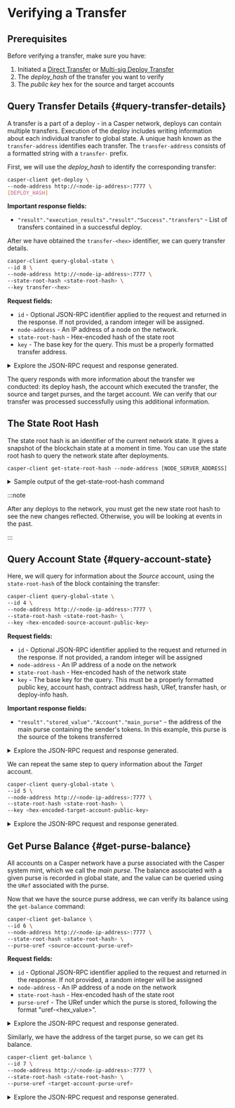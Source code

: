 # Verifying a Transfer

## Prerequisites

Before verifying a transfer, make sure you have:

1. Initiated a [Direct Transfer](./direct-token-transfer.md) or [Multi-sig Deploy Transfer](./multisig-deploy-transfer.md)
2. The *deploy_hash* of the transfer you want to verify
3. The *public key* hex for the source and target accounts

## Query Transfer Details {#query-transfer-details}

A transfer is a part of a deploy - in a Casper network, deploys can contain multiple transfers. Execution of the deploy includes writing information about each individual transfer to global state. A unique hash known as the `transfer-address` identifies each transfer. The `transfer-address` consists of a formatted string with a `transfer-` prefix.

First, we will use the *deploy_hash* to identify the corresponding transfer:

```bash
casper-client get-deploy \
--node-address http://<node-ip-address>:7777 \
[DEPLOY_HASH]
```

**Important response fields:**

-   `"result"."execution_results"."result"."Success"."transfers"` - List of transfers contained in a successful deploy.

After we have obtained the `transfer-<hex>` identifier, we can query transfer details.

```bash
casper-client query-global-state \
--id 8 \
--node-address http://<node-ip-address>:7777 \
--state-root-hash <state-root-hash> \
--key transfer-<hex>
```

**Request fields:**

-   `id` - Optional JSON-RPC identifier applied to the request and returned in the response. If not provided, a random integer will be assigned.
-   `node-address` - An IP address of a node on the network.
-   `state-root-hash` - Hex-encoded hash of the state root
-   `key` - The base key for the query. This must be a properly formatted transfer address.

<details>
<summary>Explore the JSON-RPC request and response generated.</summary>

**JSON-RPC Request**:

```json
{
    "id": 8,
    "jsonrpc": "2.0",
    "method": "state_get_item",
    "params": {
        "key": "transfer-8d81f4a1411d9481aed9c68cd700c39d870757b0236987bb6b7c2a7d72049c0e",
        "path": [],
        "state_root_hash": "cfdbf775b6671de3787cfb1f62f0c5319605a7c1711d6ece4660b37e57e81aa3"
    }
}
```

**JSON-RPC Response**:

```json
{
    "id": 8,
    "jsonrpc": "2.0",
    "result": {
        "api_version": "1.0.0",
        "merkle_proof": "924 chars",
        "stored_value": {
            "Transfer": {
                "amount": "2500000000",
                "deploy_hash": "ec2d477a532e00b08cfa9447b7841a645a27d34ee12ec55318263617e5740713",
                "from": "account-hash-b0049301811f23aab30260da66927f96bfae7b99a66eb2727da23bf1427a38f5",
                "gas": "0",
                "id": null,
                "source": "uref-9e90f4bbd8f581816e305eb7ea2250ca84c96e43e8735e6aca133e7563c6f527-007",
                "target": "uref-6f4026262a505d5e1b0e03b1e3b7ab74a927f8f2868120cf1463813c19acb71e-004",
                "to": "account-hash-8ae68a6902ff3c029cea32bb67ae76b25d26329219e4c9ceb676745981fd3668"
            }
        }
    }
}
```

</details>

The query responds with more information about the transfer we conducted: its deploy hash, the account which executed the transfer, the source and target purses, and the target account. We can verify that our transfer was processed successfully using this additional information.

## The State Root Hash

The state root hash is an identifier of the current network state. It gives a snapshot of the blockchain state at a moment in time. You can use the state root hash to query the network state after deployments. 

```
casper-client get-state-root-hash --node-address [NODE_SERVER_ADDRESS]
```

<details>
<summary>Sample output of the get-state-root-hash command</summary>

```json
{
  "id": -550641580167406055,
  "jsonrpc": "2.0",
  "result": {
    "api_version": "1.4.13",
    "state_root_hash": "a1f11692c5adc0e8b0a3f83e34d5831593a39ba03c8be73a0ebf7e9d9aadd76b"
  }
}
```
</details>

:::note

After any deploys to the network, you must get the new state root hash to see the new changes reflected. Otherwise, you will be looking at events in the past.

:::

## Query Account State {#query-account-state}

Here, we will query for information about the _Source_ account, using the `state-root-hash` of the block containing the transfer:

```bash
casper-client query-global-state \
--id 4 \
--node-address http://<node-ip-address>:7777 \
--state-root-hash <state-root-hash> \
--key <hex-encoded-source-account-public-key>
```

**Request fields:**

-   `id` - Optional JSON-RPC identifier applied to the request and returned in the response. If not provided, a random integer will be assigned
-   `node-address` - An IP address of a node on the network
-   `state-root-hash` - Hex-encoded hash of the network state
-   `key` - The base key for the query. This must be a properly formatted public key, account hash, contract address hash, URef, transfer hash, or deploy-info hash.

**Important response fields:**

-   `"result"."stored_value"."Account"."main_purse"` - the address of the main purse containing the sender's tokens. In this example, this purse is the source of the tokens transferred

<details>
<summary>Explore the JSON-RPC request and response generated.</summary>

**JSON-RPC Request**:

```json
{
    "id": 4,
    "jsonrpc": "2.0",
    "method": "state_get_item",
    "params": {
        "key": "account-hash-b0049301811f23aab30260da66927f96bfae7b99a66eb2727da23bf1427a38f5",
        "path": [],
        "state_root_hash": "cfdbf775b6671de3787cfb1f62f0c5319605a7c1711d6ece4660b37e57e81aa3"
    }
}
```

**JSON-RPC Response**:

```json
{
    "id": 4,
    "jsonrpc": "2.0",
    "result": {
        "api_version": "1.0.0",
        "merkle_proof": "2228 chars",
        "stored_value": {
            "Account": {
                "account_hash": "account-hash-b0049301811f23aab30260da66927f96bfae7b99a66eb2727da23bf1427a38f5",
                "action_thresholds": {
                    "deployment": 1,
                    "key_management": 1
                },
                "associated_keys": [
                    {
                        "account_hash": "account-hash-b0049301811f23aab30260da66927f96bfae7b99a66eb2727da23bf1427a38f5",
                        "weight": 1
                    }
                ],
                "main_purse": "uref-9e90f4bbd8f581816e305eb7ea2250ca84c96e43e8735e6aca133e7563c6f527-007",
                "named_keys": []
            }
        }
    }
}
```

</details>

We can repeat the same step to query information about the _Target_ account.

```bash
casper-client query-global-state \
--id 5 \
--node-address http://<node-ip-address>:7777 \
--state-root-hash <state-root-hash> \
--key <hex-encoded-target-account-public-key>
```

<details>
<summary>Explore the JSON-RPC request and response generated.</summary>

**JSON-RPC Request**:

```json
{
    "id": 5,
    "jsonrpc": "2.0",
    "method": "state_get_item",
    "params": {
        "key": "account-hash-8ae68a6902ff3c029cea32bb67ae76b25d26329219e4c9ceb676745981fd3668",
        "path": [],
        "state_root_hash": "cfdbf775b6671de3787cfb1f62f0c5319605a7c1711d6ece4660b37e57e81aa3"
    }
}
```

**JSON-RPC Response**:

```json
{
    "id": 5,
    "jsonrpc": "2.0",
    "result": {
        "api_version": "1.0.0",
        "merkle_proof": "2228 chars",
        "stored_value": {
            "Account": {
                "account_hash": "account-hash-8ae68a6902ff3c029cea32bb67ae76b25d26329219e4c9ceb676745981fd3668",
                "action_thresholds": {
                    "deployment": 1,
                    "key_management": 1
                },
                "associated_keys": [
                    {
                        "account_hash": "account-hash-8ae68a6902ff3c029cea32bb67ae76b25d26329219e4c9ceb676745981fd3668",
                        "weight": 1
                    }
                ],
                "main_purse": "uref-6f4026262a505d5e1b0e03b1e3b7ab74a927f8f2868120cf1463813c19acb71e-007",
                "named_keys": []
            }
        }
    }
}
```

</details>

## Get Purse Balance {#get-purse-balance}

All accounts on a Casper network have a purse associated with the Casper system mint, which we call the _main purse_. The balance associated with a given purse is recorded in global state, and the value can be queried using the `URef` associated with the purse.

Now that we have the source purse address, we can verify its balance using the `get-balance` command:

```bash
casper-client get-balance \
--id 6 \
--node-address http://<node-ip-address>:7777 \
--state-root-hash <state-root-hash> \
--purse-uref <source-account-purse-uref>
```

**Request fields:**

-   `id` - Optional JSON-RPC identifier applied to the request and returned in the response. If not provided, a random integer will be assigned
-   `node-address` - An IP address of a node on the network
-   `state-root-hash` - Hex-encoded hash of the state root
-   `purse-uref` - The URef under which the purse is stored, following the format "uref-<hex_value>".

<details>
<summary>Explore the JSON-RPC request and response generated.</summary>

**JSON-RPC Request**:

```json
{
    "id": 6,
    "jsonrpc": "2.0",
    "method": "state_get_balance",
    "params": {
        "purse_uref": "uref-6f4026262a505d5e1b0e03b1e3b7ab74a927f8f2868120cf1463813c19acb71e-007",
        "state_root_hash": "cfdbf775b6671de3787cfb1f62f0c5319605a7c1711d6ece4660b37e57e81aa3"
    }
}
```

**JSON-RPC Response**:

```json
{
    "id": 6,
    "jsonrpc": "2.0",
    "result": {
        "api_version": "1.0.0",
        "balance_value": "5000000000",
        "merkle_proof": "2502 chars"
    }
}
```

</details>

Similarly, we have the address of the target purse, so we can get its balance.

```bash    
casper-client get-balance \
--id 7 \
--node-address http://<node-ip-address>:7777 \
--state-root-hash <state-root-hash> \
--purse-uref <target-account-purse-uref>
```

<details>
<summary>Explore the JSON-RPC request and response generated.</summary>

**JSON-RPC Request**:

```json
{
    "id": 7,
    "jsonrpc": "2.0",
    "method": "state_get_balance",
    "params": {
        "purse_uref": "uref-6f4026262a505d5e1b0e03b1e3b7ab74a927f8f2868120cf1463813c19acb71e-007",
        "state_root_hash": "cfdbf775b6671de3787cfb1f62f0c5319605a7c1711d6ece4660b37e57e81aa3"
    }
}
```

**JSON-RPC Response**:

```json
{
    "id": 7,
    "jsonrpc": "2.0",
    "result": {
        "api_version": "1.0.0",
        "balance_value": "5000000000",
        "merkle_proof": "2502 chars"
    }
}
```

</details>
